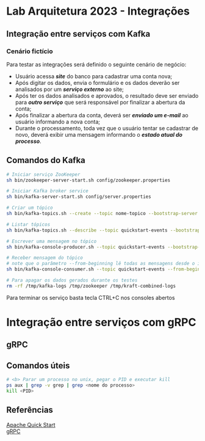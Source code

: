 # Lab Arquitetura 2023 - Integrações
## Integração entre serviços com **Kafka**

### Cenário fictício
Para testar as integrações será definido o seguinte cenário de negócio:

- Usuário acessa ***site*** do banco para cadastrar uma conta nova;
- Após digitar os dados, envia o formulário e os dados deverão ser analisados por um ***serviço externo*** ao site;
- Após ter os dados analisados e aprovados, o resultado deve ser enviado para ***outro serviço*** que será responsável por finalizar a abertura da conta;
- Após finalizar a abertura da conta, deverá ser ***enviado um e-mail*** ao usuário informando a nova conta;
- Durante o processamento, toda vez que o usuário tentar se cadastrar de novo, deverá exibir uma mensagem informando o ***estado atual do processo***.



## Comandos do Kafka

``` bash
# Iniciar serviço ZooKeeper
sh bin/zookeeper-server-start.sh config/zookeeper.properties

# Iniciar Kafka broker service
sh bin/kafka-server-start.sh config/server.properties

# Criar um tópico
sh bin/kafka-topics.sh --create --topic nome-topico --bootstrap-server localhost:9092

# Listar tópicos
sh bin/kafka-topics.sh --describe --topic quickstart-events --bootstrap-server localhost:9092

# Escrever uma mensagem no tópico
sh bin/kafka-console-producer.sh --topic quickstart-events --bootstrap-server localhost:9092

# Receber mensagem do tópico
# note que o parâmetro --from-beginning lê todas as mensagens desde o início
sh bin/kafka-console-consumer.sh --topic quickstart-events --from-beginning --bootstrap-server localhost:9092

# Para apagar os dados gerados durante os testes
rm -rf /tmp/kafka-logs /tmp/zookeeper /tmp/kraft-combined-logs
```

Para terminar os serviço basta tecla CTRL+C nos consoles abertos

# Integração entre serviços com **gRPC**

## gRPC

## Comandos úteis

``` bash
# <b> Parar um processo no unix, pegar o PID e executar kill
ps aux | grep -v grep | grep <nome do processo>
kill <PID>
```

## Referências
[Apache Quick Start](https://kafka.apache.org/quickstart)<br />
[gRPC](https://grpc.io/docs/languages/node/basics/)
